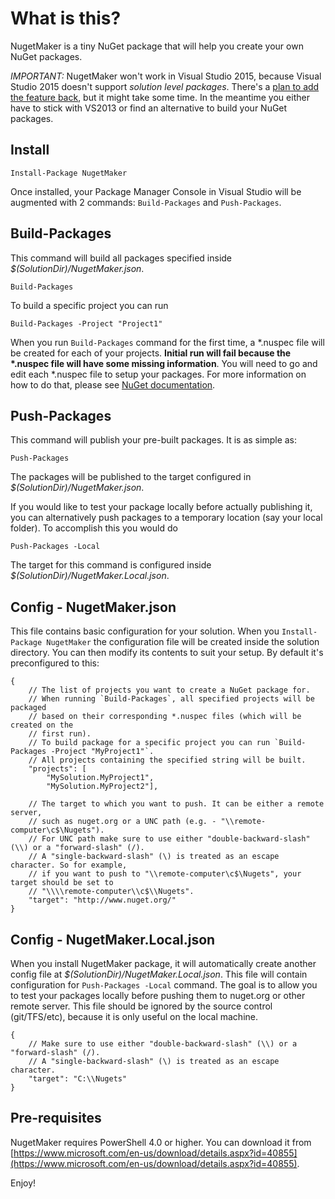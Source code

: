 # What is this?
NugetMaker is a tiny NuGet package that will help you create your own NuGet packages.

*IMPORTANT:* NugetMaker won't work in Visual Studio 2015, because Visual Studio 2015 doesn't support _solution level packages_. There's a [plan to add the feature back](https://github.com/NuGet/Home/issues/1521), but it might take some time. In the meantime you either have to stick with VS2013 or find an alternative to build your NuGet packages.

## Install
```
Install-Package NugetMaker
```

Once installed, your Package Manager Console in Visual Studio will be augmented with 2 commands: `Build-Packages` and `Push-Packages`.


## Build-Packages
This command will build all packages specified inside *$(SolutionDir)/NugetMaker.json*.

```
Build-Packages
```

To build a specific project you can run

```
Build-Packages -Project "Project1"
```

When you run `Build-Packages` command for the first time, a \*.nuspec file will be created for each of your projects. **Initial run will fail because the \*.nuspec file will have some missing information**. You will need to go and edit each *.nuspec file to setup your packages. For more information on how to do that, please see [NuGet documentation][nuspec-docs].


## Push-Packages
This command will publish your pre-built packages. It is as simple as:

```
Push-Packages
```

The packages will be published to the target configured in *$(SolutionDir)/NugetMaker.json*.

If you would like to test your package locally before actually publishing it, you can alternatively push packages to a temporary location (say your local folder). To accomplish this you would do

```
Push-Packages -Local
```

The target for this command is configured inside *$(SolutionDir)/NugetMaker.Local.json*.

## Config - NugetMaker.json
This file contains basic configuration for your solution. When you `Install-Package NugetMaker` the configuration file will be created inside the solution directory. You can then modify its contents to suit your setup. By default it's preconfigured to this:

```
{
	// The list of projects you want to create a NuGet package for.
	// When running `Build-Packages`, all specified projects will be packaged
	// based on their corresponding *.nuspec files (which will be created on the
	// first run).
	// To build package for a specific project you can run `Build-Packages -Project "MyProject1"`.
	// All projects containing the specified string will be built.
	"projects": [
		"MySolution.MyProject1",
		"MySolution.MyProject2"],

	// The target to which you want to push. It can be either a remote server,
	// such as nuget.org or a UNC path (e.g. - "\\remote-computer\c$\Nugets").
	// For UNC path make sure to use either "double-backward-slash" (\\) or a "forward-slash" (/).
	// A "single-backward-slash" (\) is treated as an escape character. So for example,
	// if you want to push to "\\remote-computer\c$\Nugets", your target should be set to
	// "\\\\remote-computer\\c$\\Nugets".
	"target": "http://www.nuget.org/"
}
```

## Config - NugetMaker.Local.json
When you install NugetMaker package, it will automatically create another config file at *$(SolutionDir)/NugetMaker.Local.json*. This file will contain configuration for `Push-Packages -Local` command. The goal is to allow you to test your packages locally before pushing them to nuget.org or other remote server. This file should be ignored
by the source control (git/TFS/etc), because it is only useful on the local machine.

```
{
	// Make sure to use either "double-backward-slash" (\\) or a "forward-slash" (/).
	// A "single-backward-slash" (\) is treated as an escape character.
	"target": "C:\\Nugets"
}
```

## Pre-requisites
NugetMaker requires PowerShell 4.0 or higher. You can download it from [https://www.microsoft.com/en-us/download/details.aspx?id=40855](https://www.microsoft.com/en-us/download/details.aspx?id=40855).

Enjoy!

[nuspec-docs]:http://docs.nuget.org/create/nuspec-reference
